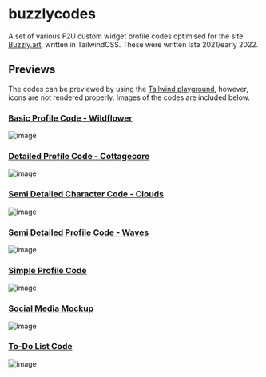 # buzzlycodes
A set of various F2U custom widget profile codes optimised for the site [Buzzly.art](https://buzzly.art/), written in TailwindCSS. These were written late 2021/early 2022.

## Previews
The codes can be previewed by using the [Tailwind playground](https://play.tailwindcss.com/), however, icons are not rendered properly. Images of the codes are included below. 

### [Basic Profile Code - Wildflower](https://github.com/phthallo/buzzlycodes/blob/main/Basic%20Profile%20Code.html)
![image](https://user-images.githubusercontent.com/84078890/234264898-8f244680-ea50-4254-816f-cd085b9f152d.png)


### [Detailed Profile Code - Cottagecore](https://github.com/phthallo/buzzlycodes/blob/main/Detailed%20Profile%20Code.html)
![image](https://user-images.githubusercontent.com/84078890/234266893-260aa578-6c94-43f4-bffa-c30e41217b3c.png)

### [Semi Detailed Character Code - Clouds](https://github.com/phthallo/buzzlycodes/blob/main/Semi%20Detailed%20Character%20Code.html)
![image](https://user-images.githubusercontent.com/84078890/234265414-3f9b77c1-6431-4bc7-b00e-813df5972cab.png)


### [Semi Detailed Profile Code - Waves](https://github.com/phthallo/buzzlycodes/blob/main/Semi%20Detailed%20Profile%20Code.html)
![image](https://user-images.githubusercontent.com/84078890/234265683-f9e05255-886e-423c-b0ab-d9b6906666b1.png)


### [Simple Profile Code](https://github.com/phthallo/buzzlycodes/blob/main/Simple%20Profile%20Code.html)
![image](https://user-images.githubusercontent.com/84078890/234266135-95eaa373-2cbb-4aa2-af11-8ad2d722ed00.png)


### [Social Media Mockup](https://github.com/phthallo/buzzlycodes/blob/main/Social%20Media%20Mockup.html)
![image](https://user-images.githubusercontent.com/84078890/234266474-b76a92a8-7f2f-4bf3-b19e-ab2b4bd85a9e.png)


### [To-Do List Code](https://github.com/phthallo/buzzlycodes/blob/main/To-Do%20List%20Code.html)
![image](https://user-images.githubusercontent.com/84078890/234266568-f44fd4f1-5beb-40f5-851c-cf1faf999148.png)


